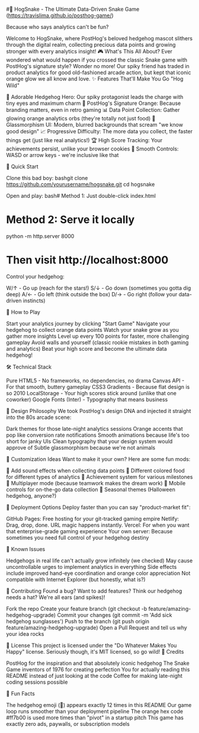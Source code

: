 #🦔 HogSnake - The Ultimate Data-Driven Snake Game (https://travislima.github.io/posthog-game/)

Because who says analytics can't be fun?

Welcome to HogSnake, where PostHog's beloved hedgehog mascot slithers through the digital realm, collecting precious data points and growing stronger with every analytics insight!
🎮 What's This All About?
Ever wondered what would happen if you crossed the classic Snake game with PostHog's signature style? Wonder no more! Our spiky friend has traded in product analytics for good old-fashioned arcade action, but kept that iconic orange glow we all know and love.
✨ Features That'll Make You Go "Hog Wild"

🦔 Adorable Hedgehog Hero: Our spiky protagonist leads the charge with tiny eyes and maximum charm
🧡 PostHog's Signature Orange: Because branding matters, even in retro gaming
📊 Data Point Collection: Gather glowing orange analytics orbs (they're totally not just food)
🌟 Glassmorphism UI: Modern, blurred backgrounds that scream "we know good design"
📈 Progressive Difficulty: The more data you collect, the faster things get (just like real analytics!)
🏆 High Score Tracking: Your achievements persist, unlike your browser cookies
🎹 Smooth Controls: WASD or arrow keys - we're inclusive like that

🚀 Quick Start

Clone this bad boy:
bashgit clone https://github.com/yourusername/hogsnake.git
cd hogsnake

Open and play:
bash# Method 1: Just double-click index.html
# Method 2: Serve it locally
python -m http.server 8000
# Then visit http://localhost:8000

Control your hedgehog:

W/↑ - Go up (reach for the stars!)
S/↓ - Go down (sometimes you gotta dig deep)
A/← - Go left (think outside the box)
D/→ - Go right (follow your data-driven instincts)



🎯 How to Play

Start your analytics journey by clicking "Start Game"
Navigate your hedgehog to collect orange data points
Watch your snake grow as you gather more insights
Level up every 100 points for faster, more challenging gameplay
Avoid walls and yourself (classic rookie mistakes in both gaming and analytics)
Beat your high score and become the ultimate data hedgehog!

🛠 Technical Stack

Pure HTML5 - No frameworks, no dependencies, no drama
Canvas API - For that smooth, buttery gameplay
CSS3 Gradients - Because flat design is so 2010
LocalStorage - Your high scores stick around (unlike that one coworker)
Google Fonts (Inter) - Typography that means business

🎨 Design Philosophy
We took PostHog's design DNA and injected it straight into the 80s arcade scene:

Dark themes for those late-night analytics sessions
Orange accents that pop like conversion rate notifications
Smooth animations because life's too short for janky UIs
Clean typography that your design system would approve of
Subtle glassmorphism because we're not animals

🔧 Customization Ideas
Want to make it your own? Here are some fun mods:

🎵 Add sound effects when collecting data points
🌈 Different colored food for different types of analytics
🏅 Achievement system for various milestones
👥 Multiplayer mode (because teamwork makes the dream work)
📱 Mobile controls for on-the-go data collection
🎨 Seasonal themes (Halloween hedgehog, anyone?)

🚀 Deployment Options
Deploy faster than you can say "product-market fit":

GitHub Pages: Free hosting for your git-tracked gaming empire
Netlify: Drag, drop, done. URL magic happens instantly.
Vercel: For when you want that enterprise-grade gaming experience
Your own server: Because sometimes you need full control of your hedgehog destiny

🐛 Known Issues

Hedgehogs in real life can't actually grow infinitely (we checked)
May cause uncontrollable urges to implement analytics in everything
Side effects include improved hand-eye coordination and orange color appreciation
Not compatible with Internet Explorer (but honestly, what is?)

🤝 Contributing
Found a bug? Want to add features? Think our hedgehog needs a hat? We're all ears (and spikes)!

Fork the repo
Create your feature branch (git checkout -b feature/amazing-hedgehog-upgrade)
Commit your changes (git commit -m 'Add sick hedgehog sunglasses')
Push to the branch (git push origin feature/amazing-hedgehog-upgrade)
Open a Pull Request and tell us why your idea rocks

📜 License
This project is licensed under the "Do Whatever Makes You Happy" license. Seriously though, it's MIT licensed, so go wild!
🙏 Credits

PostHog for the inspiration and that absolutely iconic hedgehog
The Snake Game inventors of 1976 for creating perfection
You for actually reading this README instead of just looking at the code
Coffee for making late-night coding sessions possible

🎉 Fun Facts

The hedgehog emoji (🦔) appears exactly 12 times in this README
Our game loop runs smoother than your deployment pipeline
The orange hex code #ff7b00 is used more times than "pivot" in a startup pitch
This game has exactly zero ads, paywalls, or subscription models

